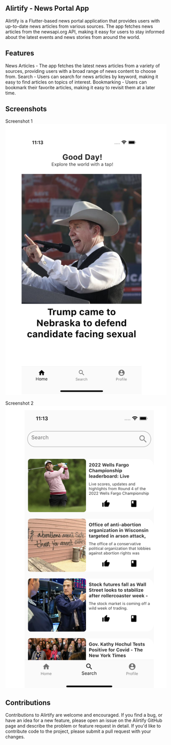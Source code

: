 ## Alirtify - News Portal App
Alirtify is a Flutter-based news portal application that provides users with up-to-date news articles from various sources. The app fetches news articles from the newsapi.org API, making it easy for users to stay informed about the latest events and news stories from around the world.

## Features
News Articles - The app fetches the latest news articles from a variety of sources, providing users with a broad range of news content to choose from.
Search - Users can search for news articles by keyword, making it easy to find articles on topics of interest.
Bookmarking - Users can bookmark their favorite articles, making it easy to revisit them at a later time.

## Screenshots
Screenshot 1
![home screen](./assets/home.png)

 Screenshot 2
![articles screen](./assets/articles.png)


## Contributions
Contributions to Alirtify are welcome and encouraged. If you find a bug, or have an idea for a new feature, please open an issue on the Alirtify GitHub page and describe the problem or feature request in detail. If you'd like to contribute code to the project, please submit a pull request with your changes.
